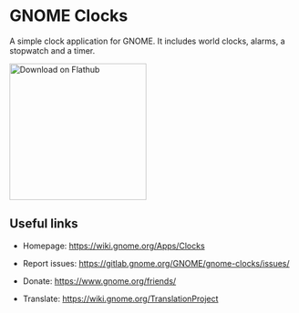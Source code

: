 # GNOME Clocks

A simple clock application for GNOME. It includes world clocks, alarms,
a stopwatch and a timer.

<a href='https://flathub.org/apps/details/org.gnome.clocks'><img width='240' alt='Download on Flathub' src='https://flathub.org/assets/badges/flathub-badge-i-en.png'/></a>

## Useful links

- Homepage: <https://wiki.gnome.org/Apps/Clocks>

- Report issues: <https://gitlab.gnome.org/GNOME/gnome-clocks/issues/>

- Donate: <https://www.gnome.org/friends/>

- Translate: <https://wiki.gnome.org/TranslationProject>